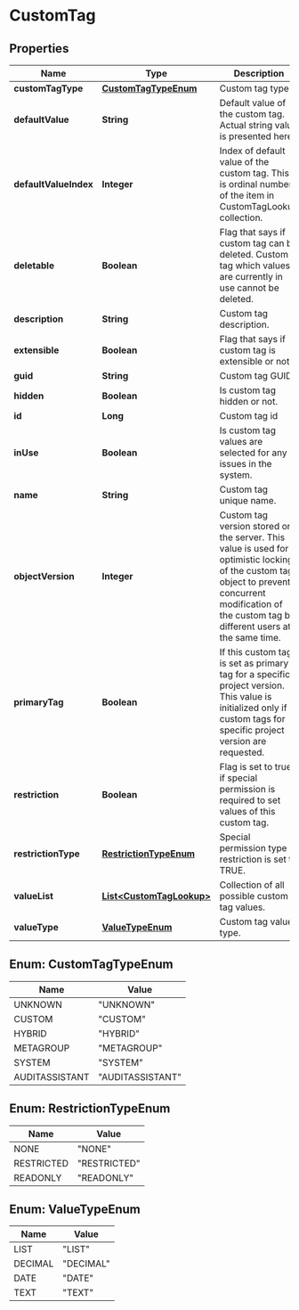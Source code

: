 
# CustomTag

## Properties
Name | Type | Description | Notes
------------ | ------------- | ------------- | -------------
**customTagType** | [**CustomTagTypeEnum**](#CustomTagTypeEnum) | Custom tag type. | 
**defaultValue** | **String** | Default value of the custom tag. Actual string value is presented here. |  [optional]
**defaultValueIndex** | **Integer** | Index of default value of the custom tag. This is ordinal number of the item in CustomTagLookup collection. |  [optional]
**deletable** | **Boolean** | Flag that says if custom tag can be deleted. Custom tag which values are currently in use cannot be deleted. |  [optional]
**description** | **String** | Custom tag description. |  [optional]
**extensible** | **Boolean** | Flag that says if custom tag is extensible or not. | 
**guid** | **String** | Custom tag GUID. | 
**hidden** | **Boolean** | Is custom tag hidden or not. | 
**id** | **Long** | Custom tag id |  [optional]
**inUse** | **Boolean** | Is custom tag values are selected for any issues in the system. |  [optional]
**name** | **String** | Custom tag unique name. | 
**objectVersion** | **Integer** | Custom tag version stored on the server. This value is used for optimistic locking of the custom tag object to prevent concurrent modification of the custom tag by different users at the same time. | 
**primaryTag** | **Boolean** | If this custom tag is set as primary tag for a specific project version. This value is initialized only if custom tags for specific project version are requested. |  [optional]
**restriction** | **Boolean** | Flag is set to true if special permission is required to set values of this custom tag. |  [optional]
**restrictionType** | [**RestrictionTypeEnum**](#RestrictionTypeEnum) | Special permission type if restriction is set to TRUE. |  [optional]
**valueList** | [**List&lt;CustomTagLookup&gt;**](CustomTagLookup.md) | Collection of all possible custom tag values. |  [optional]
**valueType** | [**ValueTypeEnum**](#ValueTypeEnum) | Custom tag value type. | 


<a name="CustomTagTypeEnum"></a>
## Enum: CustomTagTypeEnum
Name | Value
---- | -----
UNKNOWN | &quot;UNKNOWN&quot;
CUSTOM | &quot;CUSTOM&quot;
HYBRID | &quot;HYBRID&quot;
METAGROUP | &quot;METAGROUP&quot;
SYSTEM | &quot;SYSTEM&quot;
AUDITASSISTANT | &quot;AUDITASSISTANT&quot;


<a name="RestrictionTypeEnum"></a>
## Enum: RestrictionTypeEnum
Name | Value
---- | -----
NONE | &quot;NONE&quot;
RESTRICTED | &quot;RESTRICTED&quot;
READONLY | &quot;READONLY&quot;


<a name="ValueTypeEnum"></a>
## Enum: ValueTypeEnum
Name | Value
---- | -----
LIST | &quot;LIST&quot;
DECIMAL | &quot;DECIMAL&quot;
DATE | &quot;DATE&quot;
TEXT | &quot;TEXT&quot;




